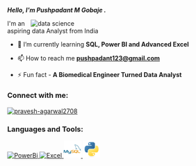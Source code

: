 ***Hello, I'm Pushpadant M Gobaje .***

<img align="right" alt="data science" width="450" src="https://mobilemonitoringsolutions.com/wp-content/uploads/2021/04/fb_image-6.gif">

I'm an aspiring data Analyst from India</h3>

- 🌱 I’m currently learning **SQL, Power BI and Advanced Excel**

- 📫 How to reach me **pushpadant123@gmail.com**
  
- ⚡ Fun fact - **A Biomedical Engineer Turned Data Analyst**

<h3 align="left">Connect with me:</h3>
<p align="left">

<a href="https://www.linkedin.com/in/pushpadant-gobaje-2a4661149/" target="blank"><img align="center" src="https://raw.githubusercontent.com/rahuldkjain/github-profile-readme-generator/master/src/images/icons/Social/linked-in-alt.svg" alt="pravesh-agarwal2708" height="30" width="40" /></a>
</p>

<h3 align="left">Languages and Tools:</h3>
<p align="left"> <a href="https://powerbi.microsoft.com/en-au/" target="_blank" rel="noreferrer"> <img src="https://logos-world.net/wp-content/uploads/2022/02/Microsoft-Power-BI-Symbol.png" alt="PowerBi" width="40" height="40"/> </a>
  <a href="https://www.microsoft.com/en-in/microsoft-365/excel" target="_blank" rel="noreferrer"> <img src="https://cdn1.iconfinder.com/data/icons/famous-brand-apps/100/_-04-512.png" alt="Excel" width="40" height="40"/> </a>
  <a href="https://www.mysql.com/" target="_blank" rel="noreferrer"> <img src="https://raw.githubusercontent.com/devicons/devicon/master/icons/mysql/mysql-original-wordmark.svg" alt="mysql" width="40" height="40"/> </a>
  <a href="https://www.python.org" target="_blank" rel="noreferrer"> <img src="https://raw.githubusercontent.com/devicons/devicon/master/icons/python/python-original.svg" alt="python" width="40" height="40"/> </a> </p>

